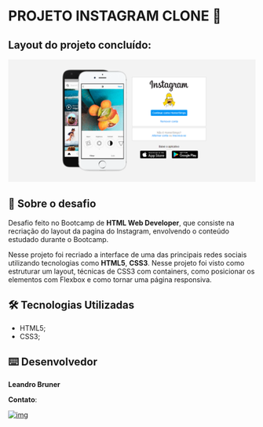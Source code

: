 # 			PROJETO INSTAGRAM CLONE :calling:

## Layout do projeto concluído:

<img src="img\08-06-2021.png"></img>

## 🚀 Sobre o desafio

Desafio feito no Bootcamp de **HTML Web Developer**, que consiste na recriação do layout da pagina do Instagram, envolvendo o conteúdo estudado durante o Bootcamp.

Nesse projeto foi recriado a interface de uma das principais redes sociais utilizando tecnologias como **HTML5**, **CSS3**. Nesse projeto foi visto como estruturar um layout, técnicas de CSS3 com containers, como posicionar os elementos com Flexbox e como tornar uma página responsiva.

## 🛠️ Tecnologias Utilizadas

- HTML5;
- CSS3;

## ⌨️ Desenvolvedor

**Leandro Bruner**

**Contato**:

[![img](https://img.shields.io/badge/LinkedIn-0077B5?style=for-the-badge&logo=linkedin&logoColor=white)](https://www.linkedin.com/in/leandro-bruner-a887361b8/)
